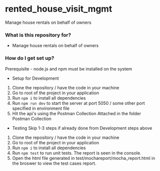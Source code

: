# rented_house_visit_mgmt
Manage house rentals on behalf of owners

### What is this repository for? ###

* Manage house rentals on behalf of owners

### How do I get set up? ###

Prerequisite - node.js and npm must be installed on the system

* Setup for Development

1. Clone the repository / have the code in your machine
2. Go to root of the project in your application
3. Run `npm i` to install all dependencies
4. Run `npm run dev` to start the server at port 5050 / some other port specified in environment file
5. Hit the api's using the Postman Collection Attached in the folder Postman Collection

* Testing
Skip 1-3 steps if already done from Development steps above

1. Clone the repository / have the code in your machine
2. Go to root of the project in your application
3. Run `npm i` to install all dependencies
4. Run `npm test` to run unit tests. The report is seen in the console.
5. Open the html file generated in test/mochareport/mocha_report.html in the broswer to view the test cases report.
